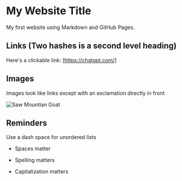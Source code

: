 # My Website Title 

My first website using Markdown and GitHub Pages.
 
## Links (Two hashes is a second level heading) 

Here's a clickable link: [https://chatgpt.com/]

## Images

Images look like links except with an exclamation directly in front

![Saw Mountian Goat](IMG_3980.JPG)

## Reminders

Use a dash space for unordered lists

- Spaces matter

- Spelling matters

- Capitalization matters
